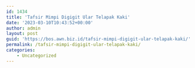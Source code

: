 ```yaml
---
id: 1434
title: 'Tafsir Mimpi Digigit Ular Telapak Kaki'
date: '2023-03-10T10:43:52+00:00'
author: admin
layout: post
guid: 'https://bos.awn.biz.id/tafsir-mimpi-digigit-ular-telapak-kaki/'
permalink: /tafsir-mimpi-digigit-ular-telapak-kaki/
categories:
    - Uncategorized
---
```


